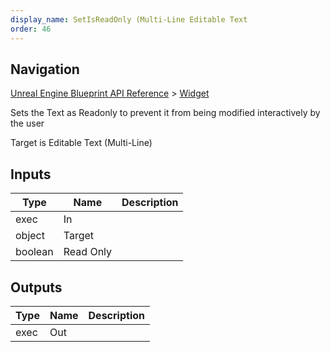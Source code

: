 ```yaml
---
display_name: SetIsReadOnly (Multi-Line Editable Text
order: 46
---
```

## Navigation

[Unreal Engine Blueprint API Reference](https://dev.epicgames.com/documentation/en-us/unreal-engine/BlueprintAPI) > [Widget](https://dev.epicgames.com/documentation/en-us/unreal-engine/BlueprintAPI/Widget)

Sets the Text as Readonly to prevent it from being modified interactively by the user

Target is Editable Text (Multi-Line)

## Inputs

| Type | Name | Description |
| --- | --- | --- |
| exec | In |  |
| object | Target |  |
| boolean | Read Only |  |

## Outputs

| Type | Name | Description |
| --- | --- | --- |
| exec | Out |  |
